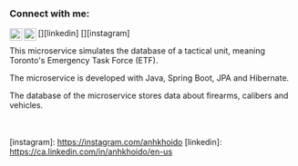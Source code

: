### Connect with me:
[<img align="left" alt="Anh Khoi Do | LinkedIn" width="22px" src="https://cdn.jsdelivr.net/npm/simple-icons@v3/icons/linkedin.svg" />][linkedin]
[<img align="left" alt="Anh Khoi Do | Instagram" width="22px" src="https://cdn.jsdelivr.net/npm/simple-icons@v3/icons/instagram.svg" />][instagram]

This microservice simulates the database of a tactical unit, meaning Toronto's Emergency Task Force (ETF).

The microservice is developed with Java, Spring Boot, JPA and Hibernate.

The database of the microservice stores data about firearms, calibers and vehicles.

<br /><br />
[instagram]: https://instagram.com/anhkhoido
[linkedin]: https://ca.linkedin.com/in/anhkhoido/en-us
